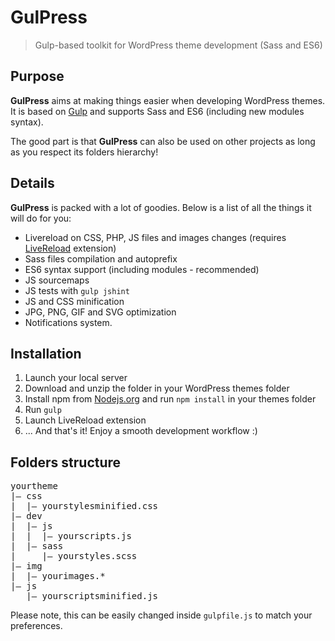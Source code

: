 # GulPress

> Gulp-based toolkit for WordPress theme development (Sass and ES6)

## Purpose

**GulPress** aims at making things easier when developing WordPress themes. It is based on [Gulp](http://gulpjs.com/) and supports Sass and ES6 (including new modules syntax).

The good part is that **GulPress** can also be used on other projects as long as you respect its folders hierarchy!

## Details

**GulPress** is packed with a lot of goodies. Below is a list of all the things it will do for you:

- Livereload on CSS, PHP, JS files and images changes (requires [LiveReload](https://chrome.google.com/webstore/detail/livereload/jnihajbhpnppcggbcgedagnkighmdlei) extension)
- Sass files compilation and autoprefix
- ES6 syntax support (including modules - recommended)
- JS sourcemaps
- JS tests with `gulp jshint`
- JS and CSS minification
- JPG, PNG, GIF and SVG optimization
- Notifications system.

## Installation

1. Launch your local server
2. Download and unzip the folder in your WordPress themes folder
3. Install npm from [Nodejs.org](https://nodejs.org/) and run `npm install` in your themes folder
4. Run `gulp`
5. Launch LiveReload extension
6. ... And that's it! Enjoy a smooth development workflow :)

## Folders structure

<pre>yourtheme
|&mdash; css
|  |&mdash; yourstylesminified.css
|&mdash; dev
|  |&mdash; js
|  |  |&mdash; yourscripts.js
|  |&mdash; sass
|     |&mdash; yourstyles.scss
|&mdash; img
|  |&mdash; yourimages.*
|&mdash; js
   |&mdash; yourscriptsminified.js</pre>

Please note, this can be easily changed inside `gulpfile.js` to match your preferences.
